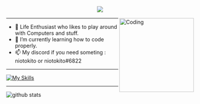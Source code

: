<h3 align="center">
  <img src="https://readme-typing-svg.herokuapp.com/?font=Righteous&size=90&center=true&vCenter=true&width=1600&height=100&duration=4000&lines=Hello+There!+I'm+Antonio+" />
</h3>


<img align="right" alt="Coding" width="200" src="https://media3.giphy.com/media/v1.Y2lkPTc5MGI3NjExZmZrdWlkY2FsZndqN3UzM2tvc2R0dWF4aHpsM25tb3FvbDZ3b2xhMSZlcD12MV9pbnRlcm5hbF9naWZfYnlfaWQmY3Q9Zw/LoEDLunUwOYBqcekhE/giphy.webp">

---

- 🔭 Life Enthusiast who likes to play around with Computers and stuff.
- 🌱 I’m currently learning how to code properly.
- 📫 My discord if you need someting : niotokito or niotokito#6822
---
[![My Skills](https://skillicons.dev/icons?i=c,bash,godot,obsidian)](https://skillicons.dev)

---

<picture decoding="async" loading="lazy">
  <source media="(prefers-color-scheme: light)" srcset="https://pixel-profile.vercel.app/api/github-stats?username=tonio-chopy&theme=summer">
  <source media="(prefers-color-scheme: dark)" srcset="https://pixel-profile.vercel.app/api/github-stats?username=tonio-chopy&screen_effect=true&theme=summer">
  <img alt="github stats" src="https://pixel-profile.vercel.app/api/github-stats?username=tonio-chopy&theme=summer">
</picture>


